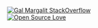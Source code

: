 [![Gal Margalit StackOverflow](https://github-readme-stackoverflow.vercel.app/?userID=1582030&theme=dark&layout=compact)](https://stackoverflow.com/users/1582030/gal-margalit)  
[![Open Source Love](https://badges.frapsoft.com/os/v1/open-source.svg?v=102)](https://github.com/ellerbrock/open-source-badge/)

